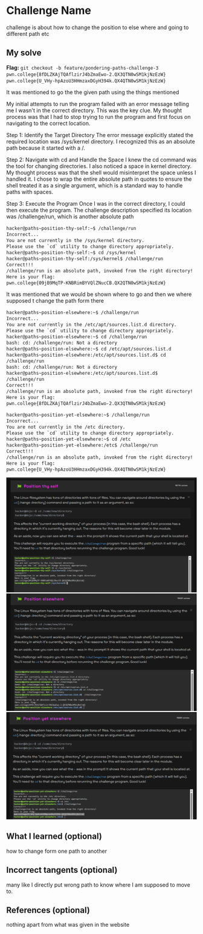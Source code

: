 # Challenge Name
challenge is about how to change the position to else where and going to different path etc

## My solve
**Flag:** `git checkout -b feature/pondering-paths-challenge-3`
`pwn.college{8fDLZKAjTQAflzirJ4bZmaEwo-2.QX3QTN0wSM1kjNzEzW}`
`pwn.college{U_VHy-hpAzoU3HHmzaxDGyH394k.QX4QTN0wSM1kjNzEzW}`

It was mentioned to go the the given path using the things mentioned

My initial attempts to run the program failed with an error message telling me I wasn't in the correct directory. This was the key clue. My thought process was that I had to stop trying to run the program and first focus on navigating to the correct location.

Step 1: Identify the Target Directory
The error message explicitly stated the required location was /sys/kernel directory. I recognized this as an absolute path because it started with a /.

Step 2: Navigate with cd and Handle the Space
I knew the cd command was the tool for changing directories. I also noticed a space in kernel directory. My thought process was that the shell would misinterpret the space unless I handled it. I chose to wrap the entire absolute path in quotes to ensure the shell treated it as a single argument, which is a standard way to handle paths with spaces.

Step 3: Execute the Program
Once I was in the correct directory, I could then execute the program. The challenge description specified its location was /challenge/run, which is another absolute path
```
hacker@paths~position-thy-self:~$ /challenge/run
Incorrect...
You are not currently in the /sys/kernel directory.
Please use the `cd` utility to change directory appropriately.
hacker@paths~position-thy-self:~$ cd /sys/kernel
hacker@paths~position-thy-self:/sys/kernel$ /challenge/run
Correct!!!
/challenge/run is an absolute path, invoked from the right directory!
Here is your flag:
pwn.college{09jB9MqTP-KNBRimBYVQlZNucCB.QX2QTN0wSM1kjNzEzW}
```
It was mentioned that we would be shown where to go and then we where supposed t change the path form there
```
hacker@paths~position-elsewhere:~$ /challenge/run
Incorrect...
You are not currently in the /etc/apt/sources.list.d directory.
Please use the `cd` utility to change directory appropriately.
hacker@paths~position-elsewhere:~$ cd /challenge/run
bash: cd: /challenge/run: Not a directory
hacker@paths~position-elsewhere:~$ cd /etc/apt/sources.list.d
hacker@paths~position-elsewhere:/etc/apt/sources.list.d$ cd /challenge/run
bash: cd: /challenge/run: Not a directory
hacker@paths~position-elsewhere:/etc/apt/sources.list.d$  /challenge/run
Correct!!!
/challenge/run is an absolute path, invoked from the right directory!
Here is your flag:
pwn.college{8fDLZKAjTQAflzirJ4bZmaEwo-2.QX3QTN0wSM1kjNzEzW}
```
```
hacker@paths~position-yet-elsewhere:~$ /challenge/run
Incorrect...
You are not currently in the /etc directory.
Please use the `cd` utility to change directory appropriately.
hacker@paths~position-yet-elsewhere:~$ cd /etc
hacker@paths~position-yet-elsewhere:/etc$ /challenge/run
Correct!!!
/challenge/run is an absolute path, invoked from the right directory!
Here is your flag:
pwn.college{U_VHy-hpAzoU3HHmzaxDGyH394k.QX4QTN0wSM1kjNzEzW}
```

![Screenshot for challenge 3](03_Position_Thy_Path.png)
![Screenshot of The Program and how I did](04_Position_Elsewhere.png)
![Screenshot for challenge 5](05_Position_Yet_Elsewhere.png)

## What I learned (optional)
how to change form one path to another

## Incorrect tangents (optional)
many like I directly put wrong path to know where I am supposed to move to.

## References (optional)
nothing apart from what was given in the website
